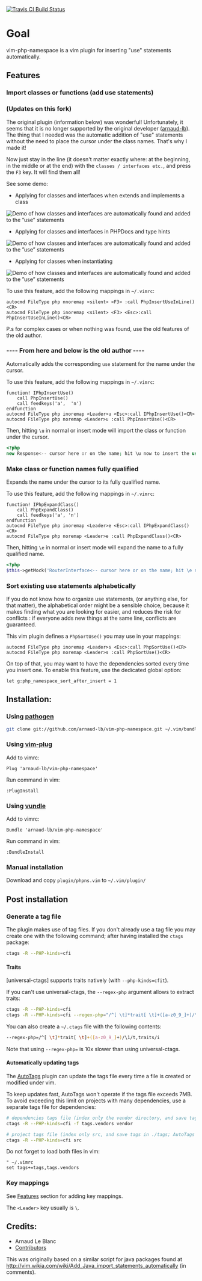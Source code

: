 [![Travis CI Build Status](https://travis-ci.org/iusmac/vim-php-namespace.svg?branch=master)](https://travis-ci.org/iusmac/vim-php-namespace)
# Goal

vim-php-namespace is a vim plugin for inserting "use" statements automatically.

## Features

### Import classes or functions (add use statements)

### (Updates on this fork) 
The original plugin (information below) was wonderful! Unfortunately, it seems that it is no longer supported by the original developer ([arnaud-lb](https://github.com/arnaud-lb)).
The thing that I needed was the automatic addition of "use" statements without the need to place the cursor under the class names. That's why I made it!

Now just stay in the line (it doesn't matter exactly where: at the beginning, in the middle or at the end) with the `classes / interfaces etc.`, and press the `F3` key. It will find them all!

See some demo:

 * Applying for classes and interfaces when extends and implements a class
<img src="demo/test_namespace0.gif?raw=true" alt="Demo of how classes and interfaces are automatically found and added to the &rdquo;use&rdquo; statements" title="Demo of how classes and interfaces are automatically found and added to the &rdquo;use&rdquo; statements" />

 * Applying for classes and interfaces in PHPDocs and type hints
<img src="demo/test_namespace1.gif?raw=true" alt="Demo of how classes and interfaces are automatically found and added to the &rdquo;use&rdquo; statements" title="Demo of how classes and interfaces are automatically found and added to the &rdquo;use&rdquo; statements" />

 * Applying for classes when instantiating
<img src="demo/test_namespace2.gif?raw=true" alt="Demo of how classes and interfaces are automatically found and added to the &rdquo;use&rdquo; statements" title="Demo of how classes and interfaces are automatically found and added to the &rdquo;use&rdquo; statements" />

To use this feature, add the following mappings in `~/.vimrc`:
```vim
autocmd FileType php nnoremap <silent> <F3> :call PhpInsertUseInLine()<CR>
autocmd FileType php inoremap <silent> <F3> <Esc>:call PhpInsertUseInLine()<CR>
```
P.s for complex cases or when nothing was found, use the old features of the old author.
### ---- From here and below is the old author ----

Automatically adds the corresponding `use` statement for the name under the cursor.

To use this feature, add the following mappings in `~/.vimrc`:
```vim
function! IPhpInsertUse()
    call PhpInsertUse()
    call feedkeys('a',  'n')
endfunction
autocmd FileType php inoremap <Leader>u <Esc>:call IPhpInsertUse()<CR>
autocmd FileType php noremap <Leader>u :call PhpInsertUse()<CR>
```

Then, hitting `\u` in normal or insert mode will import the class or function under the cursor.

``` php
<?php
new Response<-- cursor here or on the name; hit \u now to insert the use statement
```

### Make class or function names fully qualified

Expands the name under the cursor to its fully qualified name.

To use this feature, add the following mappings  in `~/.vimrc`:
```vim
function! IPhpExpandClass()
    call PhpExpandClass()
    call feedkeys('a', 'n')
endfunction
autocmd FileType php inoremap <Leader>e <Esc>:call IPhpExpandClass()<CR>
autocmd FileType php noremap <Leader>e :call PhpExpandClass()<CR>
```

Then, hitting `\e` in normal or insert mode will expand the name to a fully qualified name.

``` php
<?php
$this->getMock('RouterInterface<-- cursor here or on the name; hit \e now to expand the class name'
```

### Sort existing use statements alphabetically

If you do not know how to organize use statements, (or anything else, for that
matter), the alphabetical order might be a sensible choice, because it makes
finding what you are looking for easier, and reduces the risk for conflicts :
if everyone adds new things at the same line, conflicts are guaranteed.

This vim plugin defines a `PhpSortUse()` you may use in your mappings:
```vim
autocmd FileType php inoremap <Leader>s <Esc>:call PhpSortUse()<CR>
autocmd FileType php noremap <Leader>s :call PhpSortUse()<CR>
```

On top of that, you may want to have the dependencies sorted every time you insert one.
To enable this feature, use the dedicated global option:
```vim
let g:php_namespace_sort_after_insert = 1
```

## Installation:

### Using [pathogen](https://github.com/tpope/vim-pathogen)

``` sh
git clone git://github.com/arnaud-lb/vim-php-namespace.git ~/.vim/bundle/vim-php-namespace
```

### Using [vim-plug](https://github.com/junegunn/vim-plug)

Add to vimrc:

``` vim
Plug 'arnaud-lb/vim-php-namespace'
```

Run command in vim:

``` vim
:PlugInstall
```

### Using [vundle](https://github.com/gmarik/vundle)

Add to vimrc:

``` vim
Bundle 'arnaud-lb/vim-php-namespace'
```

Run command in vim:

``` vim
:BundleInstall
```

### Manual installation

Download and copy `plugin/phpns.vim` to `~/.vim/plugin/`

## Post installation

### Generate a tag file

The plugin makes use of tag files. If you don't already use a tag file you may create one with the following command; after having installed the `ctags` package:
```sh
ctags -R --PHP-kinds=cfi
```

#### Traits

[universal-ctags] supports traits natively (with `--php-kinds=cfit`).

If you can't use universal-ctags, the `--regex-php` argument allows to extract traits:
```sh
ctags -R --PHP-kinds=cfi
ctags -R --PHP-kinds=cfi --regex-php="/^[ \t]*trait[ \t]+([a-z0_9_]+)/\1/t,traits/i"
```

You can also create a `~/.ctags` file with the following contents:
```sh
--regex-php=/^[ \t]*trait[ \t]+([a-z0_9_]+)/\1/t,traits/i
```

Note that using `--regex-php=` is 10x slower than using universal-ctags.

#### Automatically updating tags

The [AutoTags](http://www.vim.org/scripts/script.php?script_id=1343) plugin can update the tags file every time a file is created or modified under vim.

To keep updates fast, AutoTags won't operate if the tags file exceeds 7MB. To avoid exceeding this limit on projects with many dependencies, use a separate tags file for dependencies:
```sh
# dependencies tags file (index only the vendor directory, and save tags in ./tags.vendors)
ctags -R --PHP-kinds=cfi -f tags.vendors vendor

# project tags file (index only src, and save tags in ./tags; AutoTags will update this one)
ctags -R --PHP-kinds=cfi src
```

Do not forget to load both files in vim:
```vim
" ~/.vimrc
set tags+=tags,tags.vendors
```

### Key mappings

See [Features](#features) section for adding key mappings.

The `<Leader>` key usually is `\`.

## Credits:

 * Arnaud Le Blanc
 * [Contributors](https://github.com/arnaud-lb/vim-php-namespace/graphs/contributors)

This was originally based on a similar script for java packages found at http://vim.wikia.com/wiki/Add_Java_import_statements_automatically (in comments).

